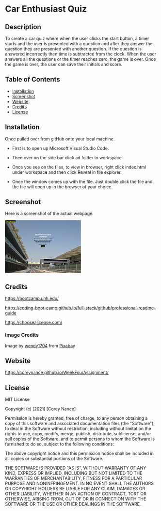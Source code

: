 # Car Enthusiast Quiz
## Description

To create a car quiz where when the user clicks the start button, a timer starts and the user is presented with a question
and after they answer the question they are presented with another question. If the question is answered incorrectly
then time is subtracted from the clock. When the user answers all the questions or the timer reaches zero, the game is over.
Once the game is over, the user can save their initials and score.



## Table of Contents

- [Installation](#installation)
- [Screenshot](#screenshot)
- [Website](#website)
- [Credits](#credits)
- [License](#license)


## Installation
Once pulled over from gitHub onto your local machine.
- First is to open up Microsoft Visual Studio Code.

- Then over on the side bar click ad folder to workspace

- Once you see on the files, to view in browser, right click index.html under workspace and then click Reveal in file explorer.

- Once the window comes up with the file. Just double click the file and the file will open up in the browser of your choice. 

## Screenshot

Here is a screenshot of the actual webpage.
 
 ![Screenshot](Assets/image/screenshot.png)
<br>
## Credits
https://bootcamp.unh.edu/ 

https://coding-boot-camp.github.io/full-stack/github/professional-readme-guide

https://choosealicense.com/

### Image Credits 

Image by <a href="https://pixabay.com/users/wendy1704-6260273/?utm_source=link-attribution&amp;utm_medium=referral&amp;utm_campaign=image&amp;utm_content=2707298">wendy1704</a> from <a href="https://pixabay.com/?utm_source=link-attribution&amp;utm_medium=referral&amp;utm_campaign=image&amp;utm_content=2707298">Pixabay</a>


## Website
https://coreynance.github.io/WeekFourAssignment/

## License
MIT License

Copyright (c) [2021] [Corey Nance]

Permission is hereby granted, free of charge, to any person obtaining a copy
of this software and associated documentation files (the "Software"), to deal
in the Software without restriction, including without limitation the rights
to use, copy, modify, merge, publish, distribute, sublicense, and/or sell
copies of the Software, and to permit persons to whom the Software is
furnished to do so, subject to the following conditions:

The above copyright notice and this permission notice shall be included in all
copies or substantial portions of the Software.

THE SOFTWARE IS PROVIDED "AS IS", WITHOUT WARRANTY OF ANY KIND, EXPRESS OR
IMPLIED, INCLUDING BUT NOT LIMITED TO THE WARRANTIES OF MERCHANTABILITY,
FITNESS FOR A PARTICULAR PURPOSE AND NONINFRINGEMENT. IN NO EVENT SHALL THE
AUTHORS OR COPYRIGHT HOLDERS BE LIABLE FOR ANY CLAIM, DAMAGES OR OTHER
LIABILITY, WHETHER IN AN ACTION OF CONTRACT, TORT OR OTHERWISE, ARISING FROM,
OUT OF OR IN CONNECTION WITH THE SOFTWARE OR THE USE OR OTHER DEALINGS IN THE
SOFTWARE.




